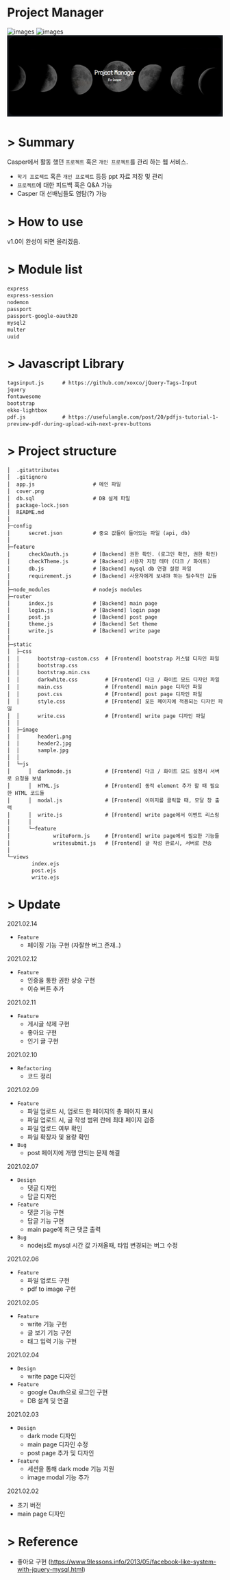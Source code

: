 # Project Manager

![images](https://img.shields.io/badge/npm-v6.14-brightgreen)
![images](https://img.shields.io/badge/node-v14.15-brightgreen)
![images](https://raw.githubusercontent.com/CASPER-REPSAC/project-manager/main/cover.png)

# > Summary

Casper에서 활동 했던 `프로젝트` 혹은 `개인 프로젝트`를 관리 하는 웹 서비스.

- `학기 프로젝트` 혹은 `개인 프로젝트` 등등 ppt 자료 저장 및 관리
- `프로젝트`에 대한 피드백 혹은 Q&A 가능
- Casper 대 선배님들도 염탐(?) 가능

# > How to use

v1.0이 완성이 되면 올리겠음.

# > Module list

```
express
express-session
nodemon
passport
passport-google-oauth20
mysql2
multer
uuid
```

# > Javascript Library
```
tagsinput.js      # https://github.com/xoxco/jQuery-Tags-Input
jquery
fontawesome
bootstrap
ekko-lightbox
pdf.js            # https://usefulangle.com/post/20/pdfjs-tutorial-1-preview-pdf-during-upload-wih-next-prev-buttons
```

# > Project structure
```
│  .gitattributes
│  .gitignore
│  app.js                   # 메인 파일
│  cover.png
│  db.sql                   # DB 설계 파일
│  package-lock.json
│  README.md
│  
├─config
│      secret.json          # 중요 값들이 들어있는 파일 (api, db)
│      
├─feature
│      checkOauth.js        # [Backend] 권한 확인. (로그인 확인, 권한 확인)
│      checkTheme.js        # [Backend] 사용자 지정 테마 (다크 / 화이트)
│      db.js                # [Backend] mysql db 연결 설정 파일
│      requirement.js       # [Backend] 사용자에게 보내야 하는 필수적인 값들
│      
├─node_modules              # nodejs modules
├─router                    
│      index.js             # [Backend] main page
│      login.js             # [Backend] login page
│      post.js              # [Backend] post page
│      theme.js             # [Backend] Set theme
│      write.js             # [Backend] write page
│      
├─static
│  ├─css
│  │      bootstrap-custom.css  # [Frontend] bootstrap 커스텀 디자인 파일
│  │      bootstrap.css
│  │      bootstrap.min.css
│  │      darkwhite.css         # [Frontend] 다크 / 화이트 모드 디자인 파일
│  │      main.css              # [Frontend] main page 디자인 파일
│  │      post.css              # [Frontend] post page 디자인 파일
│  │      style.css             # [Frontend] 모든 페이지에 적용되는 디자인 파일
│  │      write.css             # [Frontend] write page 디자인 파일
│  │      
│  ├─image
│  │      header1.png
│  │      header2.jpg
│  │      sample.jpg
│  │      
│  └─js
│      │  darkmode.js           # [Frontend] 다크 / 화이트 모드 설정시 서버로 요청을 보냄
│      │  HTML.js               # [Frontend] 동적 element 추가 할 때 필요한 HTML 코드들
│      │  modal.js              # [Frontend] 이미지를 클릭할 때, 모달 창 출력
│      │  write.js              # [Frontend] write page에서 이벤트 리스링
│      │  
│      └─feature
│              writeForm.js     # [Frontend] write page에서 필요한 기능들
│              writesubmit.js   # [Frontend] 글 작성 완료시, 서버로 전송
│              
└─views
        index.ejs
        post.ejs
        write.ejs
```


# > Update

2021.02.14
- `Feature`
  - 페이징 기능 구현 (자잘한 버그 존재..)

2021.02.12
- `Feature`
  - 인증을 통한 권한 상승 구현
  - 이슈 버튼 추가

2021.02.11
- `Feature`
  - 게시글 삭제 구현
  - 좋아요 구현
  - 인기 글 구현

2021.02.10
- `Refactoring`
  - 코드 정리

2021.02.09
- `Feature`
  - 파일 업로드 시, 업로드 한 페이지의 총 페이지 표시
  - 파일 업로드 시, 글 작성 범위 란에 최대 페이지 검증
  - 파일 업로드 여부 확인
  - 파일 확장자 및 용량 확인
- `Bug`
  - post 페이지에 개행 안되는 문제 해결

2021.02.07
- `Design`
  - 댓글 디자인
  - 답글 디자인
- `Feature`
  - 댓글 기능 구현
  - 답글 기능 구현
  - main page에 최근 댓글 출력
- `Bug`
  - nodejs로 mysql 시간 값 가져올때, 타입 변경되는 버그 수정

2021.02.06
- `Feature`
  - 파일 업로드 구현
  - pdf to image 구현

2021.02.05
- `Feature`
  - write 기능 구현
  - 글 보기 기능 구현
  - 태그 입력 기능 구현

2021.02.04
- `Design`
  - write page 디자인
- `Feature`
  - google Oauth으로 로그인 구현
  - DB 설계 및 연결


2021.02.03
- `Design`
  - dark mode 디자인
  - main page 디자인 수정
  - post page 추가 및 디자인
- `Feature`
  - 세션을 통해 dark mode 기능 지원
  - image modal 기능 추가

2021.02.02

- 초기 버전
- main page 디자인 

# > Reference
- 좋아요 구현 (https://www.9lessons.info/2013/05/facebook-like-system-with-jquery-mysql.html)
